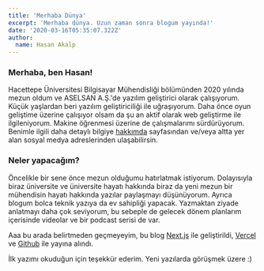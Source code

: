 ```yaml
---
title: 'Merhaba Dünya'
excerpt: 'Merhaba dünya. Uzun zaman sonra blogum yayında!'
date: '2020-03-16T05:35:07.322Z'
author:
  name: Hasan Akalp
---
```


### Merhaba, ben Hasan!

Hacettepe Üniversitesi Bilgisayar Mühendisliği bölümünden 2020 yılında mezun oldum ve ASELSAN A.Ş.'de yazılım geliştirici olarak çalışıyorum. Küçük yaşlardan beri yazılım geliştiriciliği ile uğraşıyorum. Daha önce oyun geliştime üzerine çalışıyor olsam da şu an aktif olarak web geliştirme ile ilgileniyorum. Makine öğrenmesi üzerine de çalışmalarımı sürdürüyorum. Benimle ilgili daha detaylı bilgiye [hakkımda](/about) sayfasından ve/veya altta yer alan sosyal medya adreslerinden ulaşabilirsin. 

### Neler yapacağım?

Öncelikle bir sene önce mezun olduğumu hatırlatmak istiyorum. Dolayısıyla biraz üniversite ve üniversite hayatı hakkında biraz da yeni mezun bir mühendisin hayatı hakkında yazılar paylaşmayı düşünüyorum. Ayrıca blogum bolca teknik yazıya da ev sahipliği yapacak. Yazmaktan ziyade anlatmayı daha çok seviyorum, bu sebeple de gelecek dönem planlarım içerisinde videolar ve bir podcast serisi de var.

Aaa bu arada belirtmeden geçmeyeyim, bu blog [Next.js](https://nextjs.org/) ile geliştirildi, [Vercel](https://vercel.com/) ve [Github](https://github.com/akalp/akalpco) ile yayına alındı.


İlk yazımı okuduğun için teşekkür ederim. Yeni yazılarda görüşmek üzere :)